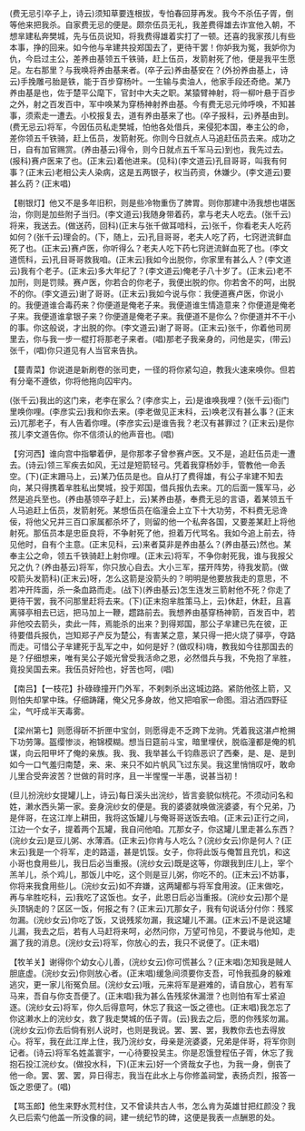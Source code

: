 <!-- { "loadSidebar": true } -->
(费无忌引卒子上，诗云)须知草要连根拔，专怕春回芽再发。我今不杀伍子胥，倒等他来把我杀。自家费无忌的便是。颇奈伍员无礼，我差费得雄去诈宣他入朝，不想芈建私奔樊城，先与伍员说知，将我费得雄着实打了一顿。还喜的我家孩儿有些本事，挣的回来。如今他与芈建共投郑国去了，更待干罢！你妒我为冤，我妒你为仇，今启过主公，差养由基领五千铁骑，赶上伍员，发箭射死了他，便是我平生愿足。左右那里？与我唤将养由基来者。(卒子云)养由基安在？(外扮养由基上，诗云)手挽雕弓胎是铁，能于百步穿杨叶。一生输与卖油人，他家手段还奇绝。某乃养由基是也，佐于楚平公麾下，官封中大夫之职。某猿臂神射，将一柳叶悬于百步之外，射之百发百中，军中唤某为穿杨神射养由基。今有费无忌元帅呼唤，不知甚事，须索走一遭去。小校报复去，道有养由基来了也。(卒子报科，云)养基由到。(费无忌云)将军，今因伍员私走樊城，怕他各处借兵，来侵犯本国，奉主公的命，差你领五千铁骑，赶上伍员，发箭射死。你则今日就点人马追赶伍员去来。成功之日，自有加官赐赏。(养由基云)得令，则今日就点五千军马云)到也，我先过去。(报科)赛卢医来了也。(正末云)着他进来。(见科)(李文道云)孔目哥哥，叫我有何事？(正末云)老相公夫人染病，这是五两银子，权当药资，休嫌少。(李文道云)要甚么药？(正末唱)

【剔银灯】他又不是多年旧积，则是些冷物重伤了脾胃。则你那建中汤我想也堪医治，你则是加些附子当归。(李文道云)我随身带着药，拿与老夫人吃去。(张千云)将来，我送去。(做送药，回科)(正末与张千做耳喑科，云)张千，你看老夫人吃药如何？(张千云)理会的。(下，随上，云)孔目哥哥，老夫人吃了药，七窍迸流鲜血死了也。(正末云)赛卢医，你听得么？老夫人吃下药七窍迸流鲜血死了也。(李文道慌科，云)孔目哥哥救我咱。(正末云)我如今出脱你，你家里有甚么人？(李文道云)我有个老子。(正末云)多大年纪了？(李文道云)俺老子八十岁了。(正末云)老不加刑，则是罚赎。赛卢医，你若合的你老子，我便出脱的你。你若舍不的呵，出脱不的你。(李文道云)谢了哥哥。(正末云)我如今说与你：我便道赛卢医，你说小的。我便道谁合毒药来？你便道是俺老子来。我便道谁生情造意来？你便道是俺老子来。我便道谁拿银子来？你便道是俺老子来。我便道不是你么？你便道并不干小的事。你这般说，才出脱的你。(李文道云)谢了哥哥。(正末云)张千，你着他司房里去，你与我一步一棍打将那老子来者。(唱)那老子我亲身的，问他是实，(带云)张千，(唱)你只道见有人当官来告执。

【蔓青菜】你说道是新刷卷的张司吏，一径的将你紧勾迫，教我火速来唤你。但若有分毫不遵依，你将他拖向囚牢内。

(张千云)我出的这门来，老李在家么？(李彦实上，云)是谁唤我哩？(张千云)衙门里唤你哩。(李彦实云)我和你去来。(李老做见正末科，云)唤老汉有甚么事？(正末云)兀那老子，有人告着你哩。(李彦实云)是谁告我？老汉有甚罪过？(正末云)是你孩儿李文道告你。你不信须认的他声音也。(唱)

【穷河西】谁向宫中指攀着伊，是你那孝子曾参赛卢医。又不是，追赶伍员走一遭去。(诗云)领三军疾去如风，无过是短箭轻弓。凭着我穿杨妙手，管教他一命丢空。(下)(正末跚马上，云)某乃伍员是也。自从打了费得雄，有公子芈建不知去向，某只得携着芈胜私出樊城，投于郑国，借兵报仇去来。兀的后面一簇军马，必然是追兵至也。(养由基领卒子赶上，云)某养由基，奉费无忌的言语，着某领五千人马追赶上伍员，发箭射死。某想伍员在临潼会上立下十大功劳，不料费无忌谗佞，将他父兄并三百口家属都杀坏了，则留的他一个私奔各国，又要差某赶上将他射死。那伍员本是忠臣良将，不争射死了他，担着万代骂名。我如今追上前去，待见他时，自有个主意。(正末见科，云)来者莫非是养由基么？(养由基云)然也。某奉主公之命，领五千铁骑赶上射你哩。(正末云)将军，不争你射死我，谁与我报父兄之仇？(养由基云)将军，你只放心自去。大小三军，摆开阵势，待我发箭。(做咬箭头发箭科)(正末云)呀，怎么这箭是没箭头的？明明是他要放我走的意思，不若冲开阵面，杀一条血路而走。(战下)(养由基云)怎生连发三箭射他不死？你走了更待干罢，我不问那里赶将去来。(下)(正末抱芈胜策马上，云)休赶，休赶，且喜离驿亭相去已远，把马加上一鞭，趱路前去。我想养由基穿杨神箭，百发百中，若非他咬去箭头，卖此一阵，焉能杀的出来？到得郑国，那公子芈建已先在彼，正
待要借兵报仇，岂知郑子产反为楚公，有害某之意，某只得一把火烧了驿亭，夺路而走。可惜公子芈建死于乱军之中，如何是好？(做叹科)嗨，教我如今往那国去的是？仔细想来，唯有吴公子姬光曾受我活命之恩，必然借兵与我，不免抱了芈胜，竟投吴国去来。我伍员好险也，好苦也呵，(唱)

【南吕】【一枝花】扑碌碌撞开门外军，不剌刺杀出这城边路。紧防他弦上箭，又则怕失却掌中珠。仔细踌躇，俺父兄多身故，他又把咱家一命图。泪沾洒四野征尘，气吁成半天毒雾。

【梁州第七】则愿得斫不折匣中宝剑，则愿得走不乏跨下龙驹。凭着我这湛卢枪搠下功劳簿。盔缨惨淡，袍锦模糊。想当日筵前斗宝，暗里埋伏，脱临潼都是俺的机谋，向云阳甲坏了俺的亲族。我、我、我举甚么千钧鼎恶识了西秦，是、是、是到如今一口气羞归南楚，来、来、来只不如片帆风飞过东吴。我这里悄悄叹吁，敢命儿里合受奔波苦？世做的背时序，且一半惺惺一半愚，说甚当初！

(旦儿扮浣纱女提罐儿上，诗云)每日溪头出浣纱，皆言妾貌似桃花。不须动问名和姓，濑水西头第一家。妾身浣纱女的便是。我的婆婆就唤做浣婆婆，有个兄弟，乃是伴哥，在这江岸上耕田，我将这饭罐儿与俺哥哥送饭去咱。(正末云)正行之间，江边一个女子，提着两个瓦罐，我自问他咱。兀那女子，你这罐儿里走甚么东西？(浣纱女云)是豆儿粥、水薄酒。(正末云)你肯与人吃么？(浣纱女云)你是何人？(正末云)我是一个将军，走的路遥，甚是饥馁。女子，你将此饭与俺暂且充饥，和这小哥也食用些儿，我日后必当重报。(浣纱女云)既是这等，你跟我到庄儿上，宰个羔羊儿，杀个鸡儿，那饭儿中吃，这个则是豆儿粥，你吃不的。(正末云)不妨事，你将来我食用些儿。(浣纱女云)如不弃嫌，这两罐都与将军食用波。(正末做吃，再与芈胜吃科，云)我吃了这饭也。女子，此恩日后必当重报。(浣纱女云)那个是头顶锅走的？区区一饭，何报之有？(正末云)兀那女子，我有句说话分付你：残浆勿漏。(浣纱女云)你吃了饭，又说残浆勿漏，我这罐儿不漏。(正末云)不是说这罐儿漏，我去之后，若有人马赶将来呵，必然问你，万望可怜见，不要说与他知，走漏了我的消息。(浣纱女云)将军，你放心的去，我只不说便了。(正未唱)

【牧羊关】谢得你个幼女心儿善，(浣纱女云)你可慌甚么？(正末唱)怎知我是贼人胆底虚。(浣纱女云)你则放心者。(正末唱)缓急间须要你支吾，可怜我孤身的躲难逃灾，更一家儿衔冤负屈。(浣纱女云)哦，元来将军是避难的，请自放心，若有军马来，吾自与你支吾便了。(正末唱)我为甚么告残浆休漏泄？也则怕有军士紧迫逐。(浣纱女云)将军，你久后得意呵，休忘了我这一饭之德也。(正末唱)我怎忘了你这濑水上的浣纱女，救了我走樊城的伍子胥。(云)我去之后，愿的你残浆勿漏。(浣纱女云)你去后倘有别人说时，也则是我说。罢、罢、罢，我教你去也去得放心。将军，我在此江岸上住，我乃浣纱女，母亲是浣婆婆，兄弟是伴哥，将军你则记者。(诗云)将军名姓盖寰宇，一心待要投吴主。你是忍饿登程伍子胥，休忘了我抱石投江浣纱女。(做投水科，下)(正末云)好一个贤哉女子也，为我一身，倒丧了他一命。罢、罢、罢，异日得志，我当在此水上与你修盖祠堂，表扬贞烈，报答一饭之恩便了。(唱)

【骂玉郎】他生来野水荒村住，又不曾读共古人书，怎么肯为英雄甘把红颜没？我久已后索勺他盖一所没像的祠，建一统纪节的碑，这便是我表一点酬恩的处。

